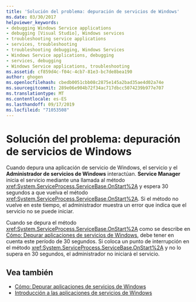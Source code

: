 ```yaml
---
title: 'Solución del problema: depuración de servicios de Windows'
ms.date: 03/30/2017
helpviewer_keywords:
- debugging Windows Service applications
- debugging [Visual Studio], Windows services
- troubleshooting service applications
- services, troubleshooting
- troubleshooting debugging, Windows Services
- Windows Service applications, debugging
- services, debugging
- Windows Service applications, troubleshooting
ms.assetid: cf859d4c-f04c-4cb7-81e3-bc7de8bea190
author: ghogen
ms.openlocfilehash: cbedb0051cbb08c2875e145a2bad35ae4d02a74e
ms.sourcegitcommit: 289e06e904b72f34ac717dbcc5074239b977e707
ms.translationtype: MT
ms.contentlocale: es-ES
ms.lasthandoff: 09/17/2019
ms.locfileid: "71053508"
---
```

# <a name="troubleshooting-debugging-windows-services"></a>Solución del problema: depuración de servicios de Windows
Cuando depura una aplicación de servicio de Windows, el servicio y el **Administrador de servicios de Windows** interactúan. **Service Manager** inicia el servicio mediante una llamada al método <xref:System.ServiceProcess.ServiceBase.OnStart%2A> y espera 30 segundos a que vuelva el método <xref:System.ServiceProcess.ServiceBase.OnStart%2A>. Si el método no vuelve en este tiempo, el administrador muestra un error que indica que el servicio no se puede iniciar.  
  
 Cuando se depura el método <xref:System.ServiceProcess.ServiceBase.OnStart%2A> como se describe en [Cómo: Depurar aplicaciones de servicios de Windows](how-to-debug-windows-service-applications.md), debe tener en cuenta este período de 30 segundos. Si coloca un punto de interrupción en el método <xref:System.ServiceProcess.ServiceBase.OnStart%2A> y no lo supera en 30 segundos, el administrador no iniciará el servicio.  
  
## <a name="see-also"></a>Vea también

- [Cómo: Depurar aplicaciones de servicios de Windows](how-to-debug-windows-service-applications.md)
- [Introducción a las aplicaciones de servicios de Windows](introduction-to-windows-service-applications.md)
